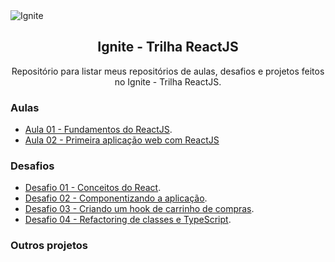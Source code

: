 <img alt="Ignite" src="https://i.imgur.com/eCVyxxy.png">
<h2 align="center">
  Ignite - Trilha ReactJS
</h2>
<p align="center">
Repositório para listar meus repositórios de aulas, desafios e projetos feitos no Ignite - Trilha ReactJS.
</p>

### Aulas

- [Aula 01 - Fundamentos do ReactJS](https://github.com/matheuslanduci/aula01-trilha-react).
- [Aula 02 - Primeira aplicação web com ReactJS](https://github.com/matheuslanduci/aula02-trilha-react)

### Desafios

- [Desafio 01 - Conceitos do React](https://github.com/matheuslanduci/desafio01-trilha-react).
- [Desafio 02 - Componentizando a aplicação](https://github.com/matheuslanduci/desafio02-trilha-react).
- [Desafio 03 - Criando um hook de carrinho de compras](https://github.com/matheuslanduci/desafio03-trilha-react).
- [Desafio 04 - Refactoring de classes e TypeScript](https://github.com/matheuslanduci/desafio04-trilha-react).

### Outros projetos
